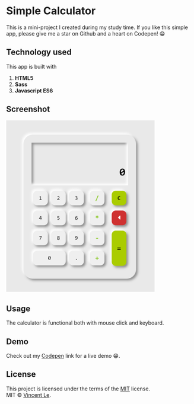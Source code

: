 # Simple Calculator

This is a mini-project I created during my study time.
If you like this simple app, please give me a star on Github and a heart on Codepen! :grin:

## Technology used

This app is built with

1. **HTML5**
2. **Sass**
3. **Javascript ES6**

## Screenshot

<img src="resources/calculator.png" alt="Calculator Interface" width="400">
<br>

## Usage

The calculator is functional both with mouse click and keyboard.

## Demo

Check out my [Codepen](https://codepen.io/vincentle/full/KKNvwVR) link for a live demo :grin:.

## License

This project is licensed under the terms of the [MIT](/LICENSE) license.\
MIT © [Vincent Le]("https://www.vincentle.me/").
